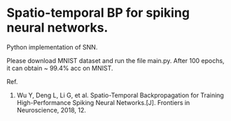 # Spatio-temporal BP for spiking neural networks.
Python implementation of SNN. 

Please download MNIST dataset and run the file main.py. After 100 epochs, it can obtain ~ 99.4% acc on MNIST.

Ref.
1. Wu Y, Deng L, Li G, et al. Spatio-Temporal Backpropagation for Training High-Performance Spiking Neural Networks.[J]. Frontiers in Neuroscience, 2018, 12.
